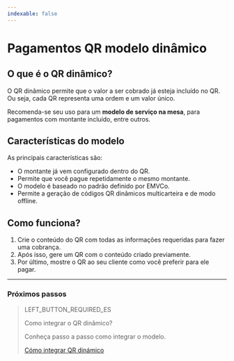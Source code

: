 ```yaml
---
indexable: false  
---
```


# Pagamentos QR modelo dinâmico
	
## O que é o QR dinâmico?

O QR dinâmico permite que o valor a ser cobrado já esteja incluído no QR. Ou seja, cada QR representa uma ordem e um valor único.

Recomenda-se seu uso para um **modelo de serviço na mesa**, para pagamentos com montante incluído, entre outros.

## Características do modelo

As principais características são:
- O montante já vem configurado dentro do QR.
- Permite que você pague repetidamente o mesmo montante.
- O modelo é baseado no padrão definido por EMVCo.
- Permite a geração de códigos QR dinâmicos multicarteira e de modo offline.


## Como funciona?

1. Crie o conteúdo do QR com todas as informações requeridas para fazer uma cobrança.
2. Após isso, gere um QR com o conteúdo criado previamente.
3. Por último, mostre o QR ao seu cliente como você preferir para ele pagar.


---
### Próximos passos


> LEFT_BUTTON_REQUIRED_ES
>
> Como integrar o QR dinâmico?
>
> Conheça passo a passo como integrar o modelo.
>
> [Cómo integrar QR dinámico](https://www.mercadopago[FAKER][URL][DOMAIN]/developers/es/guides/qr-code/qr-dinamic/qr-dinamic-part-b/)
